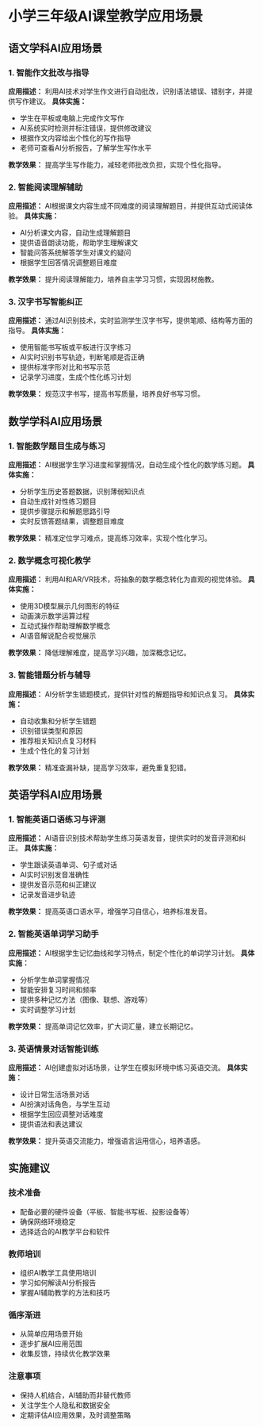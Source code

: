 # 小学三年级AI课堂教学应用场景

## 语文学科AI应用场景

### 1. 智能作文批改与指导
**应用描述：** 利用AI技术对学生作文进行自动批改，识别语法错误、错别字，并提供写作建议。
**具体实施：**
- 学生在平板或电脑上完成作文写作
- AI系统实时检测并标注错误，提供修改建议
- 根据作文内容给出个性化的写作指导
- 老师可查看AI分析报告，了解学生写作水平

**教学效果：** 提高学生写作能力，减轻老师批改负担，实现个性化指导。

### 2. 智能阅读理解辅助
**应用描述：** AI根据课文内容生成不同难度的阅读理解题目，并提供互动式阅读体验。
**具体实施：**
- AI分析课文内容，自动生成理解题目
- 提供语音朗读功能，帮助学生理解课文
- 智能问答系统解答学生对课文的疑问
- 根据学生回答情况调整题目难度

**教学效果：** 提升阅读理解能力，培养自主学习习惯，实现因材施教。

### 3. 汉字书写智能纠正
**应用描述：** 通过AI识别技术，实时监测学生汉字书写，提供笔顺、结构等方面的指导。
**具体实施：**
- 使用智能书写板或平板进行汉字练习
- AI实时识别书写轨迹，判断笔顺是否正确
- 提供标准字形对比和书写示范
- 记录学习进度，生成个性化练习计划

**教学效果：** 规范汉字书写，提高书写质量，培养良好书写习惯。

## 数学学科AI应用场景

### 1. 智能数学题目生成与练习
**应用描述：** AI根据学生学习进度和掌握情况，自动生成个性化的数学练习题。
**具体实施：**
- 分析学生历史答题数据，识别薄弱知识点
- 自动生成针对性练习题目
- 提供步骤提示和解题思路引导
- 实时反馈答题结果，调整题目难度

**教学效果：** 精准定位学习难点，提高练习效率，实现个性化学习。

### 2. 数学概念可视化教学
**应用描述：** 利用AI和AR/VR技术，将抽象的数学概念转化为直观的视觉体验。
**具体实施：**
- 使用3D模型展示几何图形的特征
- 动画演示数学运算过程
- 互动式操作帮助理解数学概念
- AI语音解说配合视觉展示

**教学效果：** 降低理解难度，提高学习兴趣，加深概念记忆。

### 3. 智能错题分析与辅导
**应用描述：** AI分析学生错题模式，提供针对性的解题指导和知识点复习。
**具体实施：**
- 自动收集和分析学生错题
- 识别错误类型和原因
- 推荐相关知识点复习材料
- 生成个性化的复习计划

**教学效果：** 精准查漏补缺，提高学习效率，避免重复犯错。

## 英语学科AI应用场景

### 1. 智能英语口语练习与评测
**应用描述：** AI语音识别技术帮助学生练习英语发音，提供实时的发音评测和纠正。
**具体实施：**
- 学生跟读英语单词、句子或对话
- AI实时识别发音准确性
- 提供发音示范和纠正建议
- 记录发音进步轨迹

**教学效果：** 提高英语口语水平，增强学习自信心，培养标准发音。

### 2. 智能英语单词学习助手
**应用描述：** AI根据学生记忆曲线和学习特点，制定个性化的单词学习计划。
**具体实施：**
- 分析学生单词掌握情况
- 智能安排复习时间和频率
- 提供多种记忆方法（图像、联想、游戏等）
- 实时调整学习计划

**教学效果：** 提高单词记忆效率，扩大词汇量，建立长期记忆。

### 3. 英语情景对话智能训练
**应用描述：** AI创建虚拟对话场景，让学生在模拟环境中练习英语交流。
**具体实施：**
- 设计日常生活场景对话
- AI扮演对话角色，与学生互动
- 根据学生回应调整对话难度
- 提供语法和表达建议

**教学效果：** 提升英语交流能力，增强语言运用信心，培养语感。

## 实施建议

### 技术准备
- 配备必要的硬件设备（平板、智能书写板、投影设备等）
- 确保网络环境稳定
- 选择适合的AI教学平台和软件

### 教师培训
- 组织AI教学工具使用培训
- 学习如何解读AI分析报告
- 掌握AI辅助教学的方法和技巧

### 循序渐进
- 从简单应用场景开始
- 逐步扩展AI应用范围
- 收集反馈，持续优化教学效果

### 注意事项
- 保持人机结合，AI辅助而非替代教师
- 关注学生个人隐私和数据安全
- 定期评估AI应用效果，及时调整策略